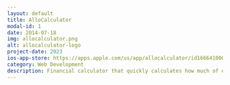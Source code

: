 ```yaml
---
layout: default
title: AlloCalculator
modal-id: 1
date: 2014-07-18
img: allocalculator.png
alt: allocalculator-logo
project-date: 2023
ios-app-store: https://apps.apple.com/us/app/allocalculator/id1666410005
category: Web Development
description: Financial calculator that quickly calculates how much of each asset to buy or sell. No more manual calculations or spreadsheets. Simply set your target allocation, update the amounts in your portfolio, and let AlloCalculator tell you what you need to change.
---
```

